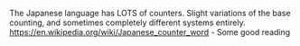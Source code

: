 
The Japanese language has LOTS of counters. Slight variations of the base counting, and sometimes completely different systems entirely. 
https://en.wikipedia.org/wiki/Japanese_counter_word - Some good reading



